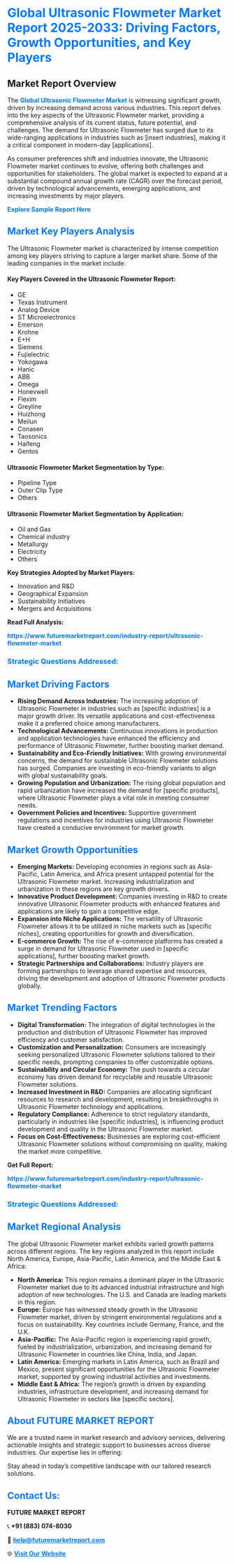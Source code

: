 <h1 style="color: #007BFF;">Global Ultrasonic Flowmeter Market Report 2025-2033: Driving Factors, Growth Opportunities, and Key Players</h1>

<section id="overview">
<h2>Market Report Overview</h2>
<p>The <a href="https://www.futuremarketreport.com/industry-report/ultrasonic-flowmeter-market" style="color: #007BFF; text-decoration: none;"><strong>Global Ultrasonic Flowmeter Market</strong></a> is witnessing significant growth, driven by increasing demand across various industries. This report delves into the key aspects of the Ultrasonic Flowmeter market, providing a comprehensive analysis of its current status, future potential, and challenges. The demand for Ultrasonic Flowmeter has surged due to its wide-ranging applications in industries such as [insert industries], making it a critical component in modern-day [applications].</p>
<p>As consumer preferences shift and industries innovate, the Ultrasonic Flowmeter market continues to evolve, offering both challenges and opportunities for stakeholders. The global market is expected to expand at a substantial compound annual growth rate (CAGR) over the forecast period, driven by technological advancements, emerging applications, and increasing investments by major players.</p>
</section>

<section id="overview">
<p><a href="https://www.futuremarketreport.com/request-sample/reportId=105236" style="color: #007BFF; text-decoration: none;"><strong>Explore Sample Report Here</strong></a></p>
</section>

<section id="key-players">
<h2 style="color: #007BFF;">Market Key Players Analysis</h2>
<p>The Ultrasonic Flowmeter market is characterized by intense competition among key players striving to capture a larger market share. Some of the leading companies in the market include:</p>
<h4>Key Players Covered in the Ultrasonic Flowmeter Report:</h4>
<ul><li>GE</li><li>Texas Instrument</li><li>Analog Device</li><li>ST Microelectronics</li><li>Emerson</li><li>Krohne</li><li>E+H</li><li>Siemens</li><li>Fujielectric</li><li>Yokogawa</li><li>Hanic</li><li>ABB</li><li>Omega</li><li>Honevwell</li><li>Flexim</li><li>Greyline</li><li>Huizhong</li><li>Meilun</li><li>Conasen</li><li>Taosonics</li><li>Haifeng</li><li>Gentos</li></ul>
<h4>Ultrasonic Flowmeter Market Segmentation by Type:</h4>
<ul><li>Pipeline Type</li><li>Outer Clip Type</li><li>Others</li></ul>

<h4>Ultrasonic Flowmeter Market Segmentation by Application:</h4>
<ul><li>Oil and Gas</li><li>Chemical industry</li><li>Metallurgy</li><li>Electricity</li><li>Others</li></ul>
<p><strong>Key Strategies Adopted by Market Players:</strong></p>
<ul>
<li>Innovation and R&D</li>
<li>Geographical Expansion</li>
<li>Sustainability Initiatives</li>
<li>Mergers and Acquisitions</li>
</ul>
</section>

<section>
<p><strong>Read Full Analysis: </strong></p><a href="https://www.futuremarketreport.com/industry-report/ultrasonic-flowmeter-market" style="color: #007BFF; text-decoration: none;"><strong>https://www.futuremarketreport.com/industry-report/ultrasonic-flowmeter-market</strong></a>
<h3 style="color: #007BFF;">Strategic Questions Addressed:</h3>
</section>

<section id="driving-factors">
<h2 style="color: #007BFF;">Market Driving Factors</h2>
<ul>
<li><strong>Rising Demand Across Industries:</strong> The increasing adoption of Ultrasonic Flowmeter in industries such as [specific industries] is a major growth driver. Its versatile applications and cost-effectiveness make it a preferred choice among manufacturers.</li>
<li><strong>Technological Advancements:</strong> Continuous innovations in production and application technologies have enhanced the efficiency and performance of Ultrasonic Flowmeter, further boosting market demand.</li>
<li><strong>Sustainability and Eco-Friendly Initiatives:</strong> With growing environmental concerns, the demand for sustainable Ultrasonic Flowmeter solutions has surged. Companies are investing in eco-friendly variants to align with global sustainability goals.</li>
<li><strong>Growing Population and Urbanization:</strong> The rising global population and rapid urbanization have increased the demand for [specific products], where Ultrasonic Flowmeter plays a vital role in meeting consumer needs.</li>
<li><strong>Government Policies and Incentives:</strong> Supportive government regulations and incentives for industries using Ultrasonic Flowmeter have created a conducive environment for market growth.</li>
</ul>
</section>

<section id="growth-opportunities">
<h2 style="color: #007BFF;">Market Growth Opportunities</h2>
<ul>
<li><strong>Emerging Markets:</strong> Developing economies in regions such as Asia-Pacific, Latin America, and Africa present untapped potential for the Ultrasonic Flowmeter market. Increasing industrialization and urbanization in these regions are key growth drivers.</li>
<li><strong>Innovative Product Development:</strong> Companies investing in R&D to create innovative Ultrasonic Flowmeter products with enhanced features and applications are likely to gain a competitive edge.</li>
<li><strong>Expansion into Niche Applications:</strong> The versatility of Ultrasonic Flowmeter allows it to be utilized in niche markets such as [specific niches], creating opportunities for growth and diversification.</li>
<li><strong>E-commerce Growth:</strong> The rise of e-commerce platforms has created a surge in demand for Ultrasonic Flowmeter used in [specific applications], further boosting market growth.</li>
<li><strong>Strategic Partnerships and Collaborations:</strong> Industry players are forming partnerships to leverage shared expertise and resources, driving the development and adoption of Ultrasonic Flowmeter products globally.</li>
</ul>
</section>

<section id="trending-factors">
<h2 style="color: #007BFF;">Market Trending Factors</h2>
<ul>
<li><strong>Digital Transformation:</strong> The integration of digital technologies in the production and distribution of Ultrasonic Flowmeter has improved efficiency and customer satisfaction.</li>
<li><strong>Customization and Personalization:</strong> Consumers are increasingly seeking personalized Ultrasonic Flowmeter solutions tailored to their specific needs, prompting companies to offer customizable options.</li>
<li><strong>Sustainability and Circular Economy:</strong> The push towards a circular economy has driven demand for recyclable and reusable Ultrasonic Flowmeter solutions.</li>
<li><strong>Increased Investment in R&D:</strong> Companies are allocating significant resources to research and development, resulting in breakthroughs in Ultrasonic Flowmeter technology and applications.</li>
<li><strong>Regulatory Compliance:</strong> Adherence to strict regulatory standards, particularly in industries like [specific industries], is influencing product development and quality in the Ultrasonic Flowmeter market.</li>
<li><strong>Focus on Cost-Effectiveness:</strong> Businesses are exploring cost-efficient Ultrasonic Flowmeter solutions without compromising on quality, making the market more competitive.</li>
</ul>
</section>

<section>
<p><strong>Get Full Report: </strong></p><a href="https://www.futuremarketreport.com/industry-report/ultrasonic-flowmeter-market" style="color: #007BFF; text-decoration: none;"><strong>https://www.futuremarketreport.com/industry-report/ultrasonic-flowmeter-market</strong></a>
<h3 style="color: #007BFF;">Strategic Questions Addressed:</h3>
</section>


<section id="regional-analysis">
<h2 style="color: #007BFF;">Market Regional Analysis</h2>
<p>The global Ultrasonic Flowmeter market exhibits varied growth patterns across different regions. The key regions analyzed in this report include North America, Europe, Asia-Pacific, Latin America, and the Middle East & Africa:</p>
<ul>
<li><strong>North America:</strong> This region remains a dominant player in the Ultrasonic Flowmeter market due to its advanced industrial infrastructure and high adoption of new technologies. The U.S. and Canada are leading markets in this region.</li>
<li><strong>Europe:</strong> Europe has witnessed steady growth in the Ultrasonic Flowmeter market, driven by stringent environmental regulations and a focus on sustainability. Key countries include Germany, France, and the U.K.</li>
<li><strong>Asia-Pacific:</strong> The Asia-Pacific region is experiencing rapid growth, fueled by industrialization, urbanization, and increasing demand for Ultrasonic Flowmeter in countries like China, India, and Japan.</li>
<li><strong>Latin America:</strong> Emerging markets in Latin America, such as Brazil and Mexico, present significant opportunities for the Ultrasonic Flowmeter market, supported by growing industrial activities and investments.</li>
<li><strong>Middle East & Africa:</strong> The region’s growth is driven by expanding industries, infrastructure development, and increasing demand for Ultrasonic Flowmeter in sectors like [specific sectors].</li>
</ul>
</section>

<footer>
<h2 style="color: #007BFF;">About FUTURE MARKET REPORT</h2>
<p>We are a trusted name in market research and advisory services, delivering actionable insights and strategic support to businesses across diverse industries. Our expertise lies in offering:</p>

<p>Stay ahead in today’s competitive landscape with our tailored research solutions.</p>

<h2 style="color: #007BFF;">Contact Us:</h2>
<p><strong>FUTURE MARKET REPORT</strong></p>
<p>📞 <strong>+91 (883) 074-8030</strong></p>
<p>📧 <strong><a href="mailto:help@futuremarketreport.com" style="color: #007BFF;">help@futuremarketreport.com</a></strong></p>
<p>🌐 <strong><a href="https://www.futuremarketreport.com/" style="color: #007BFF;">Visit Our Website</a></strong></p>
</footer>